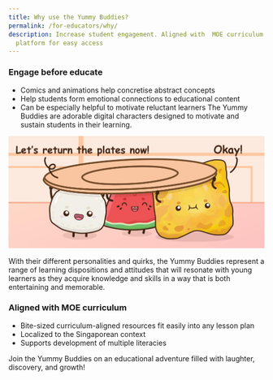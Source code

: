 ```yaml
---
title: Why use the Yummy Buddies?
permalink: /for-educators/why/
description: Increase student engagement. Aligned with  MOE curriculum. 1-stop
  platform for easy access
---
```

### Engage before educate
* Comics and animations help concretise abstract concepts
* Help students form emotional connections to educational content
* Can be especially helpful to motivate reluctant learners 
The Yummy Buddies are adorable digital characters designed to motivate and sustain students in their learning. 

![educator overview](/images/Characters/educator_why.jpg)

With their different personalities and quirks, the Yummy Buddies represent a range of learning dispositions and attitudes that will resonate with young learners as they acquire knowledge and skills in a way that is both entertaining and memorable. 

### Aligned with  MOE curriculum

*   Bite-sized curriculum-aligned resources fit easily into any lesson plan   
*   Localized to the Singaporean context  
*   Supports development of multiple literacies

Join the Yummy Buddies on an educational adventure filled with laughter, discovery, and growth!